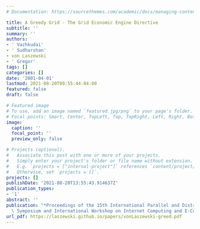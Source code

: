 ```yaml
---
# Documentation: https://sourcethemes.com/academic/docs/managing-content/

title: A Greedy Grid - The Grid Economic Engine Directive
subtitle: ''
summary: ''
authors:
- ' Vazhkudai'
- ' Sudharshan'
- von Laszewski
- ' Gregor'
tags: []
categories: []
date: '2001-04-01'
lastmod: 2021-08-20T09:55:44-04:00
featured: false
draft: false

# Featured image
# To use, add an image named `featured.jpg/png` to your page's folder.
# Focal points: Smart, Center, TopLeft, Top, TopRight, Left, Right, BottomLeft, Bottom, BottomRight.
image:
  caption: ''
  focal_point: ''
  preview_only: false

# Projects (optional).
#   Associate this post with one or more of your projects.
#   Simply enter your project's folder or file name without extension.
#   E.g. `projects = ["internal-project"]` references `content/project/deep-learning/index.md`.
#   Otherwise, set `projects = []`.
projects: []
publishDate: '2021-08-20T13:55:43.914637Z'
publication_types:
- '1'
abstract: ''
publication: "*Proceedings of the 15th International Parallel and Distributed Processing\
  \ Symposium and International Workshop on Internet Computing and E-Commerce (ICEC'01)*"
url_pdf: https://laszewski.github.io/papers/vonLaszewski-greed.pdf
---
```

